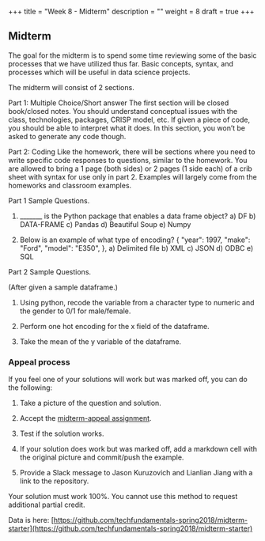 +++
title = "Week 8 - Midterm"
description = ""
weight = 8
draft = true
+++

## Midterm

The goal for the midterm is to spend some time reviewing some of the basic processes that we have utilized thus far. Basic concepts, syntax, and processes which will be useful in data science projects.

The midterm will consist of 2 sections.

Part 1: Multiple Choice/Short answer
The first section will be closed book/closed notes.  You should understand conceptual issues with the class, technologies, packages, CRISP model, etc. If given a piece of code, you should be able to interpret what it does.  In this section, you won’t be asked to generate any code though.

Part 2: Coding
Like the homework, there will be sections where you need to write specific code responses to questions, similar to the homework.  You are allowed to bring a 1 page (both sides) or 2 pages (1 side each) of a crib sheet with syntax for use only in part 2.  Examples will largely come from  the homeworks and classroom examples.


Part 1 Sample Questions.

1.	_______ is the Python package that enables a data frame object?
a)	DF
b)	DATA-FRAME
c)	Pandas
d)	Beautiful Soup
e)	Numpy

2.	Below is an example of what type of encoding?
    { "year": 1997,
        "make": "Ford",
        "model": "E350", },
a)	Delimited file
b)	XML
c)	JSON
d)	ODBC
e)	SQL

Part 2 Sample Questions.

(After given a sample dataframe.)

1.  Using python, recode the  variable from a character type to numeric and the gender to 0/1 for male/female.

2. Perform one hot encoding for the x field of the dataframe.

3. Take the mean of the y variable of the dataframe.


### Appeal process

If you feel one of your solutions will work but was marked off, you can do the following:

1. Take a picture of the question and solution.

2. Accept the [midterm-appeal assignment](https://classroom.github.com/a/Slqqlqmk).

3. Test if the solution works.

4. If your solution does work but was marked off, add a markdown cell with the original picture and commit/push the example.

5. Provide a Slack message to Jason Kuruzovich and Lianlian Jiang with a link to the repository.

Your solution must work 100%. You cannot use this method to request additional partial credit.

Data is here:
[https://github.com/techfundamentals-spring2018/midterm-starter](https://github.com/techfundamentals-spring2018/midterm-starter)
